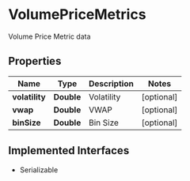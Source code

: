 

# VolumePriceMetrics

Volume Price Metric data

## Properties

Name | Type | Description | Notes
------------ | ------------- | ------------- | -------------
**volatility** | **Double** | Volatility |  [optional]
**vwap** | **Double** | VWAP |  [optional]
**binSize** | **Double** | Bin Size |  [optional]


## Implemented Interfaces

* Serializable



